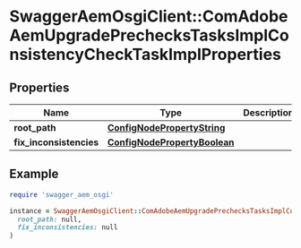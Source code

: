 # SwaggerAemOsgiClient::ComAdobeAemUpgradePrechecksTasksImplConsistencyCheckTaskImplProperties

## Properties

| Name | Type | Description | Notes |
| ---- | ---- | ----------- | ----- |
| **root_path** | [**ConfigNodePropertyString**](ConfigNodePropertyString.md) |  | [optional] |
| **fix_inconsistencies** | [**ConfigNodePropertyBoolean**](ConfigNodePropertyBoolean.md) |  | [optional] |

## Example

```ruby
require 'swagger_aem_osgi'

instance = SwaggerAemOsgiClient::ComAdobeAemUpgradePrechecksTasksImplConsistencyCheckTaskImplProperties.new(
  root_path: null,
  fix_inconsistencies: null
)
```

